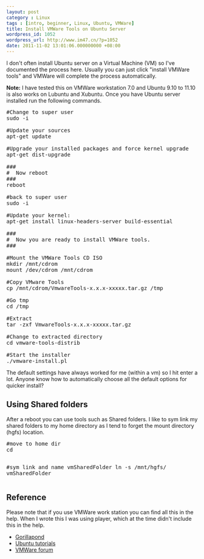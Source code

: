 ```yaml
---
layout: post
category : Linux
tags : [intro, beginner, Linux, Ubuntu, VMWare]
title: Install VMWare Tools on Ubuntu Server
wordpress_id: 1052
wordpress_url: http://www.im47.cn/?p=1052
date: 2011-11-02 13:01:06.000000000 +08:00
---
```

I don't often install Ubuntu server on a Virtual Machine (VM) so I've documented the process here. Usually you can just click "install VMWare tools" and VMWare will complete the process automatically.

<strong>Note:</strong> I have tested this on VMWare workstation 7.0 and Ubuntu 9.10 to 11.10 is also works on Lubuntu and Xubuntu. Once you have Ubuntu server installed run the following commands.
<pre>#Change to super user
sudo -i

#Update your sources
apt-get update

#Upgrade your installed packages and force kernel upgrade
apt-get dist-upgrade

###
#  Now reboot
###
reboot

#back to super user
sudo -i

#Update your kernel:
apt-get install linux-headers-server build-essential

###
#  Now you are ready to install VMWare tools.
###

#Mount the VMWare Tools CD ISO
mkdir /mnt/cdrom
mount /dev/cdrom /mnt/cdrom

#Copy VMware Tools
cp /mnt/cdrom/VmwareTools-x.x.x-xxxxx.tar.gz /tmp

#Go tmp
cd /tmp

#Extract
tar -zxf VmwareTools-x.x.x-xxxxx.tar.gz

#Change to extracted directory
cd vmware-tools-distrib

#Start the installer
./vmware-install.pl</pre>
The default settings have always worked for me (within a vm) so I hit enter a lot. Anyone know how to automatically choose all the default options for quicker install?
<h2>Using Shared folders</h2>
After a reboot you can use tools such as Shared folders. I like to sym link my shared folders to my home directory as I tend to forget the mount directory (hgfs) location.
<pre>#move to home dir
cd 

#sym link and name vmSharedFolder
ln -s /mnt/hgfs/ vmSharedFolder</pre>
<div id="reference">
<h2>Reference</h2>
Please note that if you use VMWare work station you can find all this in the help. When I wrote this I was using player, which at the time didn't include this in the help.
<ul>
	<li><a href="http://www.gorillapond.com/2006/07/31/install-vmware-tools-on-ubuntu/">Gorillapond</a></li>
	<li><a href="http://ubuntu-tutorials.com/2008/06/07/how-to-install-vmware-tools-on-ubuntu-804-guests/">Ubuntu tutorials</a></li>
	<li><a href="http://communities.vmware.com/thread/215289">VMWare forum</a></li>
</ul>
</div>
